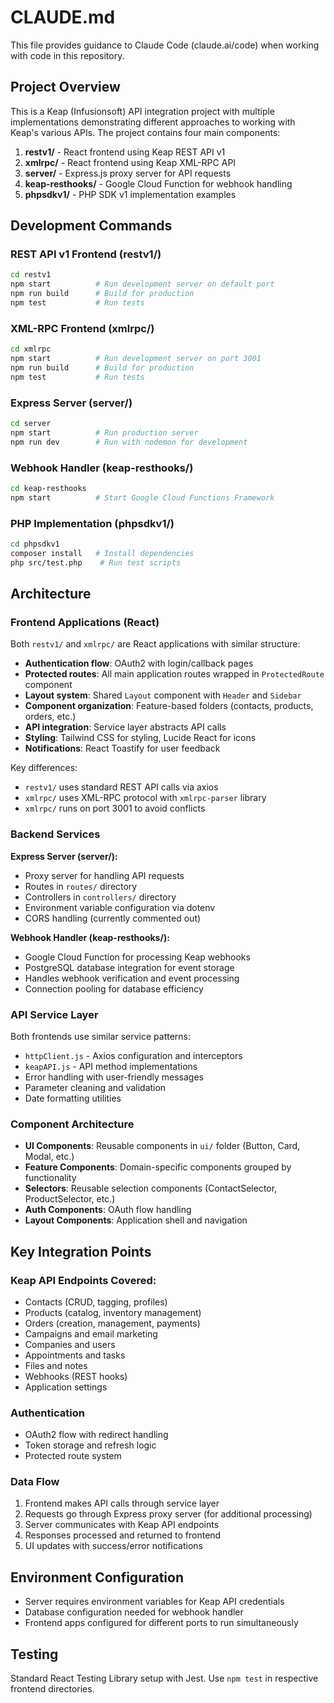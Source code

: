 # CLAUDE.md

This file provides guidance to Claude Code (claude.ai/code) when working with code in this repository.

## Project Overview

This is a Keap (Infusionsoft) API integration project with multiple implementations demonstrating different approaches to working with Keap's various APIs. The project contains four main components:

1. **restv1/** - React frontend using Keap REST API v1
2. **xmlrpc/** - React frontend using Keap XML-RPC API 
3. **server/** - Express.js proxy server for API requests
4. **keap-resthooks/** - Google Cloud Function for webhook handling
5. **phpsdkv1/** - PHP SDK v1 implementation examples

## Development Commands

### REST API v1 Frontend (restv1/)
```bash
cd restv1
npm start          # Run development server on default port
npm run build      # Build for production
npm test           # Run tests
```

### XML-RPC Frontend (xmlrpc/)
```bash
cd xmlrpc
npm start          # Run development server on port 3001
npm run build      # Build for production
npm test           # Run tests
```

### Express Server (server/)
```bash
cd server
npm start          # Run production server
npm run dev        # Run with nodemon for development
```

### Webhook Handler (keap-resthooks/)
```bash
cd keap-resthooks
npm start          # Start Google Cloud Functions Framework
```

### PHP Implementation (phpsdkv1/)
```bash
cd phpsdkv1
composer install   # Install dependencies
php src/test.php    # Run test scripts
```

## Architecture

### Frontend Applications (React)
Both `restv1/` and `xmlrpc/` are React applications with similar structure:
- **Authentication flow**: OAuth2 with login/callback pages
- **Protected routes**: All main application routes wrapped in `ProtectedRoute` component
- **Layout system**: Shared `Layout` component with `Header` and `Sidebar`
- **Component organization**: Feature-based folders (contacts, products, orders, etc.)
- **API integration**: Service layer abstracts API calls
- **Styling**: Tailwind CSS for styling, Lucide React for icons
- **Notifications**: React Toastify for user feedback

Key differences:
- `restv1/` uses standard REST API calls via axios
- `xmlrpc/` uses XML-RPC protocol with `xmlrpc-parser` library
- `xmlrpc/` runs on port 3001 to avoid conflicts

### Backend Services

**Express Server (server/):**
- Proxy server for handling API requests
- Routes in `routes/` directory
- Controllers in `controllers/` directory
- Environment variable configuration via dotenv
- CORS handling (currently commented out)

**Webhook Handler (keap-resthooks/):**
- Google Cloud Function for processing Keap webhooks
- PostgreSQL database integration for event storage
- Handles webhook verification and event processing
- Connection pooling for database efficiency

### API Service Layer
Both frontends use similar service patterns:
- `httpClient.js` - Axios configuration and interceptors
- `keapAPI.js` - API method implementations
- Error handling with user-friendly messages
- Parameter cleaning and validation
- Date formatting utilities

### Component Architecture
- **UI Components**: Reusable components in `ui/` folder (Button, Card, Modal, etc.)
- **Feature Components**: Domain-specific components grouped by functionality
- **Selectors**: Reusable selection components (ContactSelector, ProductSelector, etc.)
- **Auth Components**: OAuth flow handling
- **Layout Components**: Application shell and navigation

## Key Integration Points

### Keap API Endpoints Covered:
- Contacts (CRUD, tagging, profiles)
- Products (catalog, inventory management)  
- Orders (creation, management, payments)
- Campaigns and email marketing
- Companies and users
- Appointments and tasks
- Files and notes
- Webhooks (REST hooks)
- Application settings

### Authentication
- OAuth2 flow with redirect handling
- Token storage and refresh logic
- Protected route system

### Data Flow
1. Frontend makes API calls through service layer
2. Requests go through Express proxy server (for additional processing)
3. Server communicates with Keap API endpoints
4. Responses processed and returned to frontend
5. UI updates with success/error notifications

## Environment Configuration
- Server requires environment variables for Keap API credentials
- Database configuration needed for webhook handler
- Frontend apps configured for different ports to run simultaneously

## Testing
Standard React Testing Library setup with Jest. Use `npm test` in respective frontend directories.